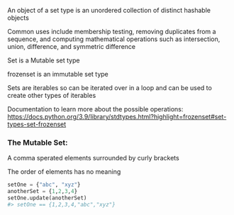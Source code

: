 An object of a set type is an unordered collection of distinct hashable objects

Common uses include membership testing, removing duplicates from a sequence, and computing mathematical operations such as intersection, union, difference, and symmetric difference

Set is a Mutable set type

frozenset is an immutable set type

Sets are iterables so can be iterated over in a loop and can be used to create other types of iterables

Documentation to learn more about the possible operations:
https://docs.python.org/3.9/library/stdtypes.html?highlight=frozenset#set-types-set-frozenset

### The Mutable Set:
A comma sperated elements surrounded by curly brackets

The order of elements has no meaning

```python
setOne = {"abc", "xyz"}
anotherSet = {1,2,3,4}
setOne.update(anotherSet)
#> setOne == {1,2,3,4,"abc","xyz"}
```